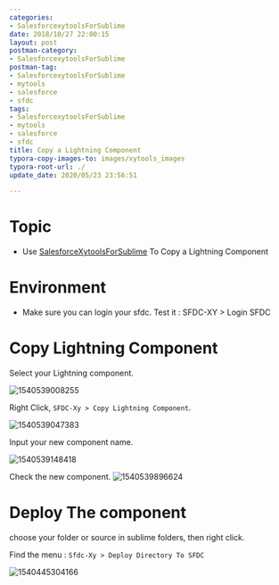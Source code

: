 ```yaml
---
categories:
- SalesforcexytoolsForSublime
date: 2018/10/27 22:00:15
layout: post
postman-category:
- SalesforcexytoolsForSublime
postman-tag:
- SalesforcexytoolsForSublime
- mytools
- salesforce
- sfdc
tags:
- SalesforcexytoolsForSublime
- mytools
- salesforce
- sfdc
title: Copy a Lightning Component
typora-copy-images-to: images/xytools_images
typora-root-url: ./
update_date: 2020/05/23 23:56:51

---
```


# Topic

* Use [SalesforceXytoolsForSublime](http://salesforcexytools.com/categories/SalesforcexytoolsForSublime/) To Copy a Lightning Component

# Environment

- Make sure you can login your sfdc. Test it : SFDC-XY > Login SFDC

# Copy Lightning Component

Select your Lightning component.

![1540539008255](/blog/images/xytools_images/1540539008255.png)

Right Click, `SFDC-Xy > Copy Lightning Component`. 

![1540539047383](/blog/images/xytools_images/1540539047383.png)

Input your new component name.

![1540539148418](/blog/images/xytools_images/1540539148418.png)

Check the new component.
![1540539896624](/blog/images/xytools_images/1540539896624.png)

# Deploy The component

choose your folder or source in sublime folders, then right click.

Find the menu : `Sfdc-Xy > Deploy Directory To SFDC`

![1540445304166](/blog/images/xytools_images/1540445304166.png)